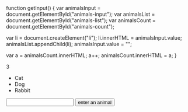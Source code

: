 <head>
function getInput() {
	var animalsInput = document.getElementById("animals-input");
  var animalsList = document.getElementById("animals-list");
  var animalsCount = document.getElementById("animals-count");

  var li = document.createElement("li");
  li.innerHTML = animalsInput.value;
  animalsList.appendChild(li);
  animalsInput.value = "";
  
  var a = animalsCount.innerHTML;
  a++;
  animalsCount.innerHTML = a;
}
</head>

<body>
  <p id="animals-count">
    3
  </p>
  <ul id="animals-list">
    <li>Cat</li>
    <li>Dog</li>
    <li>Rabbit</li>
  </ul>
  <input type="text" id="animals-input">
  <button onclick="getInput()">
    enter an animal
  </button>
